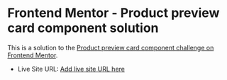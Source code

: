 # Frontend Mentor - Product preview card component solution

This is a solution to the [Product preview card component challenge on Frontend Mentor](https://www.frontendmentor.io/challenges/product-preview-card-component-GO7UmttRfa). 

- Live Site URL: [Add live site URL here](https://bobroshaa.github.io/challenge_1/)
